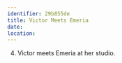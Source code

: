 ```yaml
---
identifier: 29b855de
title: Victor Meets Emeria
date:  
location: 
---
```


4.  Victor meets Emeria at her studio.
